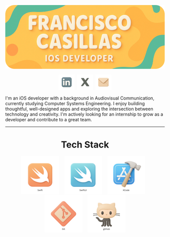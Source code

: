 ![Mi banner](assets/banner11.png)

<p align="center"><a href="https://www.linkedin.com/in/franciscoxcode/" target="_blank"><img src="assets/linkedin2.png" alt="LinkedIn" width="50" /></a>&nbsp;&nbsp;<a href="https://x.com/franciscoxcode" target="_blank"><img src="assets/x2.png" alt="X" width="50" /></a>&nbsp;&nbsp;<a href="mailto:fxcasillas.dev@gmail.com"><img src="assets/mail2.png" alt="Email" width="50" /></a></p>

I'm an iOS developer with a background in Audiovisual Communication, currently studying Computer Systems Engineering. I enjoy building thoughtful, well-designed apps and exploring the intersection between technology and creativity. I'm actively looking for an internship to grow as a developer and contribute to a great team.

---

<h1 align="center">Tech Stack</h1>
<p align="center">
  <img src="assets/swift.png" alt="Swift" width="120" />
  &nbsp;&nbsp;
  <img src="assets/swiftui.png" alt="SwiftUI" width="120" />
  &nbsp;&nbsp;
  <img src="assets/xcode.png" alt="Xcode" width="120" />
  &nbsp;&nbsp;
  <img src="assets/git.png" alt="Git" width="120" />
  &nbsp;&nbsp;
  <img src="assets/github.png" alt="GitHub" width="120" />
</p>

